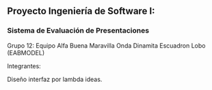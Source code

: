 ## Proyecto Ingeniería de Software I: 
### Sistema de Evaluación de Presentaciones

Grupo 12: Equipo Alfa Buena Maravilla Onda Dinamita Escuadron Lobo (EABMODEL)

Integrantes:

Diseño interfaz por lambda ideas.
